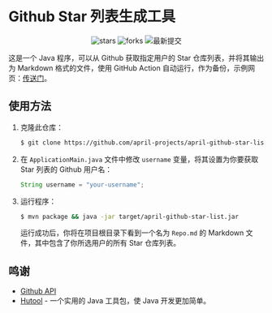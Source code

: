 # Github Star 列表生成工具

<div align="center">
  <!-- 徽章代码 -->
  <img src="https://img.shields.io/github/stars/april-projects/april-github-star-list.svg" alt="stars"/>
  <img src="https://img.shields.io/github/forks/april-projects/april-github-star-list.svg" alt="forks"/>
  <img src="https://img.shields.io/github/last-commit/april-projects/april-github-star-list.svg" alt="最新提交"/>
</div>

这是一个 Java 程序，可以从 Github 获取指定用户的 Star 仓库列表，并将其输出为 Markdown 格式的文件，使用 GitHub Action 自动运行，作为备份，示例网页：[传送门](https://zcctt.github.io/april-github-star-list/)。

## 使用方法

1. 克隆此仓库：

   ```bash
   $ git clone https://github.com/april-projects/april-github-star-list.git
   ```

2. 在 `ApplicationMain.java` 文件中修改 `username` 变量，将其设置为你要获取 Star 列表的 Github 用户名：

   ```java
   String username = "your-username";
   ```

3. 运行程序：

   ```bash
   $ mvn package && java -jar target/april-github-star-list.jar
   ```

   运行成功后，你将在项目根目录下看到一个名为 `Repo.md` 的 Markdown 文件，其中包含了你所选用户的所有 Star 仓库列表。

## 鸣谢

- [Github API](https://docs.github.com/en/rest)
- [Hutool](https://github.com/dromara/hutool) - 一个实用的 Java 工具包，使 Java 开发更加简单。